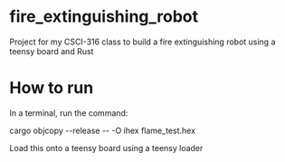 # fire_extinguishing_robot
Project for my CSCI-316 class to build a fire extinguishing robot using a teensy board and Rust

# How to run
In a terminal, run the command:

cargo objcopy --release -- -O ihex flame_test.hex

Load this onto a teensy board using a teensy loader
